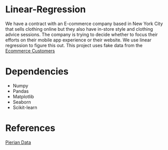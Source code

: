 # Linear-Regression

We have a contract with an E-commerce company based in New York City that sells clothing online but they also have in-store style and clothing advice sessions. 
The company is trying to decide whether to focus their efforts on their mobile app experience or their website.
We use linear regression to figure this out.
This project uses fake data from the [Ecommerce Customers](https://github.com/Kshriva1/Linear-Regression/blob/master/Ecommerce%20Customers)

# Dependencies

- Numpy
- Pandas
- Matplotlib
- Seaborn
- Scikit-learn

# References

[Pierian Data](https://www.pieriandata.com/)
